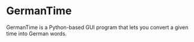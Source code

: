 # GermanTime
GermanTime is a Python-based GUI program that lets you convert a given time into German words.
